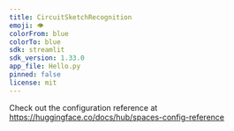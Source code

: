 ```yaml
---
title: CircuitSketchRecognition
emoji: 👁
colorFrom: blue
colorTo: blue
sdk: streamlit
sdk_version: 1.33.0
app_file: Hello.py
pinned: false
license: mit
---
```


Check out the configuration reference at https://huggingface.co/docs/hub/spaces-config-reference
